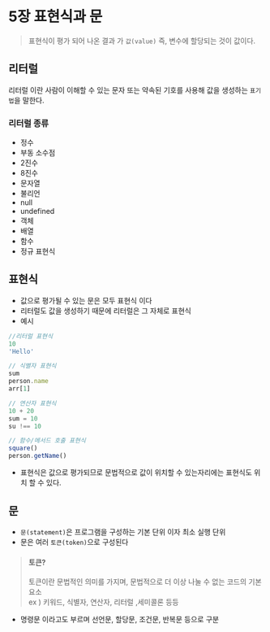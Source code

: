 ﻿# 5장 표현식과 문
> 표현식이 평가 되어 나온 결과 가 `값(value)` 즉, 변수에 할당되는 것이 값이다.

## 리터럴

리터럴 이란 사람이 이해할 수 있는 문자 또는 약속된 기호를 사용해 값을 생성하는 `표기법`을 말한다.    
 
  ### 리터럴 종류 
 - 정수 
 -  부동 소수점 
 - 2진수 
 -  8진수 
 - 문자열 
 - 불리언 
 -  null 
 -  undefined
 - 객체
 - 배열
 - 함수
 - 정규 표현식

## 표현식
- 값으로 평가될 수 있는 문은 모두 표현식 이다
- 리터럴도 값을 생성하기 때문에 리터럴은 그 자체로 표현식
- 예시
```js
//리터럴 표현식
10
'Hello'

// 식별자 표현식
sum
person.name
arr[1]

// 연산자 표현식
10 + 20
sum = 10
su !== 10

// 함수/메서드 호출 표현식
square()
person.getName()
```
- 표현식은 값으로 평가되므로 문법적으로 값이 위치할 수 있는자리에는 표현식도 위치 할 수 있다.

## 문
- `문(statement)`은 프로그램을 구성하는 기본 단위 이자 최소 실행 단위
- 문은 여러 `토큰(token)`으로 구성된다
> #### 토큰?  
> 토큰이란 문법적인 의미를 가지며, 문법적으로 더 이상 나눌 수 없는 코드의 기본 요소  
> ex ) 키워드, 식별자, 연산자, 리터럴 ,세미콜론 등등   
 - 명령문 이라고도 부르며 선언문, 할당문, 조건문, 반복문 등으로 구분
 







